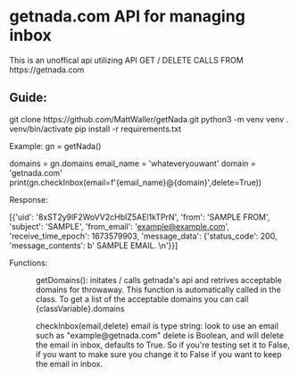 <h1> getnada.com API for managing inbox</h1>

<p>
This is an unoffical api utilizing API GET / DELETE CALLS FROM https://getnada.com

</p>

<h2>
Guide:
</h2>

<p>
git clone https://github.com/MattWaller/getNada.git
python3 -m venv venv
. venv/bin/activate
pip install -r requirements.txt
</p>

<p>

Example:
gn = getNada()
<!--get acceptable domains: -->
domains = gn.domains
email_name = 'whateveryouwant'
domain = 'getnada.com'
print(gn.checkInbox(email=f'{email_name}@{domain}',delete=True))
</p>

<p>
Response:

[{'uid': '8xST2y9lF2WoVV2cHbIZ5AEl1kTPrN', 'from': 'SAMPLE FROM', 'subject': 'SAMPLE', 'from_email': 'example@example.com', 'receive_time_epoch': 1673579903, 'message_data': {'status_code': 200, 'message_contents': b'<!doctype html> <html xmlns="http://www.w3.org/1999/xhtml" xmlns:v="urn:schemas-microsoft-com:vml" xmlns:o="urn:schemas-microsoft-com:office:office"> SAMPLE EMAIL.</body> </html> \n'}}]

</p>

<p>
Functions:
<ul>
<ol>
getDomains(): initates / calls getnada's api and retrives acceptable domains for throwaway. 
This function is automatically called in the class.
To get a list of the acceptable domains you can call {classVariable}.domains
</ol>
<ol>
checkInbox(email,delete)
email is type string: look to use an email such as "example@getnada.com"
delete is Boolean, and will delete the email in inbox, defaults to True.
So if you're testing set it to False, if you want to make sure you change it to False if you want to keep the email in inbox.
</ol>
</p>